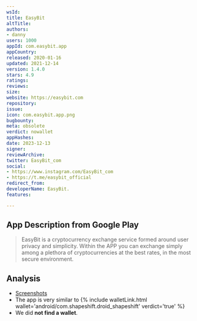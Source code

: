 ```yaml
---
wsId: 
title: EasyBit
altTitle: 
authors:
- danny
users: 1000
appId: com.easybit.app
appCountry: 
released: 2020-01-16
updated: 2021-12-14
version: 1.4.0
stars: 4.9
ratings: 
reviews: 
size: 
website: https://easybit.com
repository: 
issue: 
icon: com.easybit.app.png
bugbounty: 
meta: obsolete
verdict: nowallet
appHashes: 
date: 2023-12-13
signer: 
reviewArchive: 
twitter: EasyBit_com
social:
- https://www.instagram.com/EasyBit_com
- https://t.me/easybit_official
redirect_from: 
developerName: EasyBit.
features: 

---
```


## App Description from Google Play 

> EasyBit is a cryptocurrency exchange service formed around user privacy and simplicity. Within the APP you can exchange simply among a plethora of cryptocurrencies at the best rates, in the most secure environment.

## Analysis 

- [Screenshots](https://twitter.com/BitcoinWalletz/status/1660908733915095041)
- The app is very similar to {% include walletLink.html wallet='android/com.shapeshift.droid_shapeshift' verdict='true' %}
- We did **not find a wallet**. 

